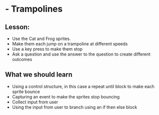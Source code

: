 # - Trampolines


## Lesson: 
* Use the Cat and Frog sprites.
* Make them each jump on a trampoline at different speeds
* Use a key press to make them stop
* Ask a question and use the answer to the question to create different outcomes

## What we should learn
* Using a control structure, in this case a repeat until block to make each sprite bounce
* Capturing an event to make the sprites stop bouncing
* Collect input from user
* Using the input from user to branch using an if then else block

